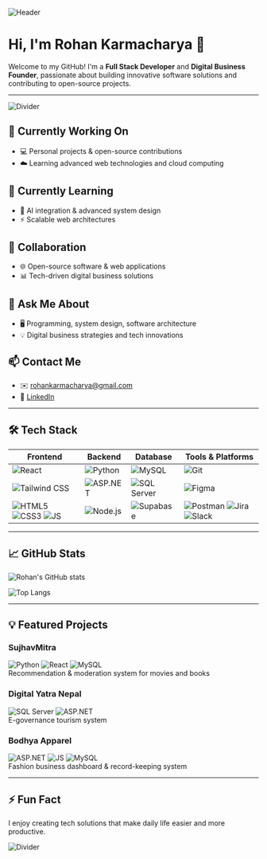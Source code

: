 <!-- Animated Header -->
![Header](your-animated-header.gif)

# Hi, I'm Rohan Karmacharya 👋

Welcome to my GitHub! I'm a **Full Stack Developer** and **Digital Business Founder**, passionate about building innovative software solutions and contributing to open-source projects.

---

<!-- Animated Divider -->
![Divider](https://media.giphy.com/media/xT5LMHxhOfscxPfIfm/giphy.gif)

## 🔭 Currently Working On
- 💻 Personal projects & open-source contributions
- ☁️ Learning advanced web technologies and cloud computing

## 🌱 Currently Learning
- 🤖 AI integration & advanced system design
- ⚡ Scalable web architectures

## 👯 Collaboration
- 🌐 Open-source software & web applications
- 📊 Tech-driven digital business solutions

## 💬 Ask Me About
- 🖥️ Programming, system design, software architecture
- 💡 Digital business strategies and tech innovations

## 📫 Contact Me
- ✉️ [rohankarmacharya@gmail.com](mailto:rohankarmacharya@gmail.com)  
- 🔗 [LinkedIn](https://linkedin.com/in/rohankarmacharya)

---

## 🛠️ Tech Stack

| Frontend | Backend | Database | Tools & Platforms |
|----------|---------|----------|-----------------|
| ![React](https://img.shields.io/badge/React-61DAFB?style=for-the-badge&logo=react&logoColor=white) | ![Python](https://img.shields.io/badge/Python-3776AB?style=for-the-badge&logo=python&logoColor=white) | ![MySQL](https://img.shields.io/badge/MySQL-4479A1?style=for-the-badge&logo=mysql&logoColor=white) | ![Git](https://img.shields.io/badge/Git-F05032?style=for-the-badge&logo=git&logoColor=white) |
| ![Tailwind CSS](https://img.shields.io/badge/Tailwind_CSS-06B6D4?style=for-the-badge&logo=tailwind-css&logoColor=white) | ![ASP.NET](https://img.shields.io/badge/ASP.NET-512BD4?style=for-the-badge&logo=dot-net&logoColor=white) | ![SQL Server](https://img.shields.io/badge/SQL_Server-CC2927?style=for-the-badge&logo=microsoft-sql-server&logoColor=white) | ![Figma](https://img.shields.io/badge/Figma-F24E1E?style=for-the-badge&logo=figma&logoColor=white) |
| ![HTML5](https://img.shields.io/badge/HTML5-E34F26?style=for-the-badge&logo=html5&logoColor=white) ![CSS3](https://img.shields.io/badge/CSS3-1572B6?style=for-the-badge&logo=css3&logoColor=white) ![JS](https://img.shields.io/badge/JavaScript-F7DF1E?style=for-the-badge&logo=javascript&logoColor=black) | ![Node.js](https://img.shields.io/badge/Node.js-339933?style=for-the-badge&logo=node.js&logoColor=white) | ![Supabase](https://img.shields.io/badge/Supabase-3ECF8E?style=for-the-badge&logo=supabase&logoColor=white) | ![Postman](https://img.shields.io/badge/Postman-FF6C37?style=for-the-badge&logo=postman&logoColor=white) ![Jira](https://img.shields.io/badge/Jira-0052CC?style=for-the-badge&logo=jira&logoColor=white) ![Slack](https://img.shields.io/badge/Slack-4A154B?style=for-the-badge&logo=slack&logoColor=white) |

---

## 📈 GitHub Stats

![Rohan's GitHub stats](https://github-readme-stats.vercel.app/api?username=rohankarmacharya&show_icons=true&theme=radical)

![Top Langs](https://github-readme-stats.vercel.app/api/top-langs/?username=rohankarmacharya&layout=compact&theme=radical)

---

## 💡 Featured Projects

### **SujhavMitra**
![Python](https://img.shields.io/badge/Python-3776AB?style=for-the-badge&logo=python&logoColor=white) ![React](https://img.shields.io/badge/React-61DAFB?style=for-the-badge&logo=react&logoColor=white) ![MySQL](https://img.shields.io/badge/MySQL-4479A1?style=for-the-badge&logo=mysql&logoColor=white)  
Recommendation & moderation system for movies and books

### **Digital Yatra Nepal**
![SQL Server](https://img.shields.io/badge/SQL_Server-CC2927?style=for-the-badge&logo=microsoft-sql-server&logoColor=white) ![ASP.NET](https://img.shields.io/badge/ASP.NET-512BD4?style=for-the-badge&logo=dot-net&logoColor=white)  
E-governance tourism system

### **Bodhya Apparel**
![ASP.NET](https://img.shields.io/badge/ASP.NET-512BD4?style=for-the-badge&logo=dot-net&logoColor=white) ![JS](https://img.shields.io/badge/JavaScript-F7DF1E?style=for-the-badge&logo=javascript&logoColor=black) ![MySQL](https://img.shields.io/badge/MySQL-4479A1?style=for-the-badge&logo=mysql&logoColor=white)  
Fashion business dashboard & record-keeping system

---

## ⚡ Fun Fact
I enjoy creating tech solutions that make daily life easier and more productive.

<!-- Animated Footer Divider -->
![Divider](https://media.giphy.com/media/xT5LMHxhOfscxPfIfm/giphy.gif)

